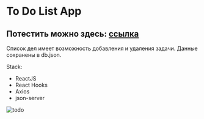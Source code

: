 # To Do List App
## Потестить можно здесь: [ссылка](https://react-app-todoo.herokuapp.com/)

Список дел имеет возможность добавления и удаления задачи. Данные сохранены в db.json.

Stack:

- ReactJS
- React Hooks
- Axios
- json-server



![todo](https://user-images.githubusercontent.com/82547298/123130272-15a7c000-d466-11eb-83c7-ad96f4071d74.png)

